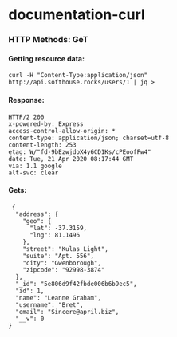 # documentation-curl

### HTTP Methods: GeT

#### Getting resource data: 

```
curl -H "Content-Type:application/json" http://api.softhouse.rocks/users/1 | jq >
```

#### Response:
```
HTTP/2 200 
x-powered-by: Express
access-control-allow-origin: *
content-type: application/json; charset=utf-8
content-length: 253
etag: W/"fd-9bEzwjdoX4y6CD1Ks/cPEoofFw4"
date: Tue, 21 Apr 2020 08:17:44 GMT
via: 1.1 google
alt-svc: clear
```

#### Gets:

```
 {
  "address": {
    "geo": {
      "lat": -37.3159,
      "lng": 81.1496
    },
    "street": "Kulas Light",
    "suite": "Apt. 556",
    "city": "Gwenborough",
    "zipcode": "92998-3874"
  },
  "_id": "5e806d9f42fbde006b6b9ec5",
  "id": 1,
  "name": "Leanne Graham",
  "username": "Bret",
  "email": "Sincere@april.biz",
  "__v": 0
}
```
